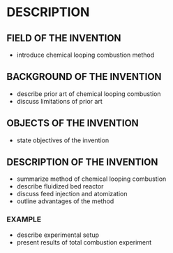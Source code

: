 # DESCRIPTION

## FIELD OF THE INVENTION

- introduce chemical looping combustion method

## BACKGROUND OF THE INVENTION

- describe prior art of chemical looping combustion
- discuss limitations of prior art

## OBJECTS OF THE INVENTION

- state objectives of the invention

## DESCRIPTION OF THE INVENTION

- summarize method of chemical looping combustion
- describe fluidized bed reactor
- discuss feed injection and atomization
- outline advantages of the method

### EXAMPLE

- describe experimental setup
- present results of total combustion experiment

